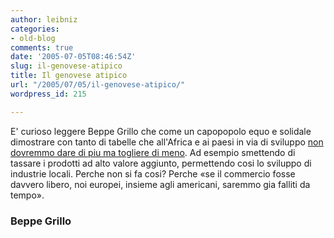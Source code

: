 ```yaml
---
author: leibniz
categories:
- old-blog
comments: true
date: '2005-07-05T08:46:54Z'
slug: il-genovese-atipico
title: Il genovese atipico
url: "/2005/07/05/il-genovese-atipico/"
wordpress_id: 215

---
```

E' curioso leggere Beppe Grillo che come un capopopolo equo e solidale
dimostrare con tanto di tabelle che all'Africa e ai paesi in via di
sviluppo [non dovremmo dare di piu ma togliere di meno](http://www.beppegrillo.it/archives/2005/07/e_bello_vedere.html). Ad esempio
smettendo di tassare i prodotti ad alto valore aggiunto, permettendo
cosi lo sviluppo di industrie locali. Perche non si fa cosi? Perche «se
il commercio fosse davvero libero, noi europei, insieme agli americani,
saremmo gia falliti da tempo».  



### Beppe Grillo
